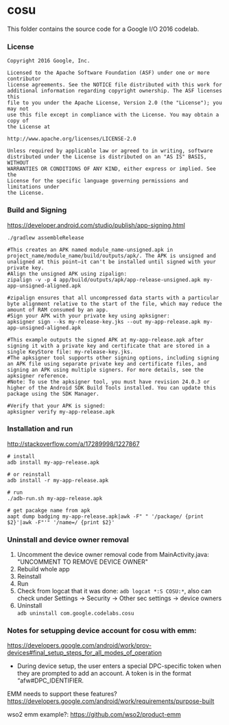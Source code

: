 # cosu

This folder contains the source code for a Google I/O 2016 codelab.

### License

```
Copyright 2016 Google, Inc.

Licensed to the Apache Software Foundation (ASF) under one or more contributor
license agreements. See the NOTICE file distributed with this work for
additional information regarding copyright ownership. The ASF licenses this
file to you under the Apache License, Version 2.0 (the "License"); you may not
use this file except in compliance with the License. You may obtain a copy of
the License at

http://www.apache.org/licenses/LICENSE-2.0

Unless required by applicable law or agreed to in writing, software
distributed under the License is distributed on an "AS IS" BASIS, WITHOUT
WARRANTIES OR CONDITIONS OF ANY KIND, either express or implied. See the
License for the specific language governing permissions and limitations under
the License.
```

### Build and Signing
https://developer.android.com/studio/publish/app-signing.html
```
./gradlew assembleRelease

#This creates an APK named module_name-unsigned.apk in project_name/module_name/build/outputs/apk/. The APK is unsigned and unaligned at this point—it can't be installed until signed with your private key.
#Align the unsigned APK using zipalign:
zipalign -v -p 4 app/build/outputs/apk/app-release-unsigned.apk my-app-unsigned-aligned.apk

#zipalign ensures that all uncompressed data starts with a particular byte alignment relative to the start of the file, which may reduce the amount of RAM consumed by an app.
#Sign your APK with your private key using apksigner:
apksigner sign --ks my-release-key.jks --out my-app-release.apk my-app-unsigned-aligned.apk

#This example outputs the signed APK at my-app-release.apk after signing it with a private key and certificate that are stored in a single KeyStore file: my-release-key.jks.
#The apksigner tool supports other signing options, including signing an APK file using separate private key and certificate files, and signing an APK using multiple signers. For more details, see the apksigner reference.
#Note: To use the apksigner tool, you must have revision 24.0.3 or higher of the Android SDK Build Tools installed. You can update this package using the SDK Manager.

#Verify that your APK is signed:
apksigner verify my-app-release.apk

```

### Installation and run

http://stackoverflow.com/a/17289998/1227867

```
# install
adb install my-app-release.apk

# or reinstall
adb install -r my-app-release.apk

# run
./adb-run.sh my-app-release.apk

# get pacakge name from apk
aapt dump badging my-app-release.apk|awk -F" " '/package/ {print $2}'|awk -F"'" '/name=/ {print $2}'
```


### Uninstall and device owner removal

1. Uncomment the device owner removal code from MainActivity.java: "UNCOMMENT TO REMOVE DEVICE OWNER"
2. Rebuild whole app
3. Reinstall
4. Run
5. Check from logcat that it was done: `adb logcat *:S COSU:*`, also can check under Settings -> Security -> Other sec settings -> device owners
6. Uninstall<BR>
`adb uninstall com.google.codelabs.cosu`

### Notes for setupping device account for cosu with emm:
https://developers.google.com/android/work/prov-devices#final_setup_steps_for_all_modes_of_operation

- During device setup, the user enters a special DPC-specific token when they are prompted to add an account. A token is in the format “afw#DPC_IDENTIFIER.

EMM needs to support these features?
  https://developers.google.com/android/work/requirements/purpose-built

wso2 emm example?:
https://github.com/wso2/product-emm

